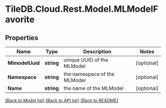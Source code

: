
# TileDB.Cloud.Rest.Model.MLModelFavorite

## Properties

Name | Type | Description | Notes
------------ | ------------- | ------------- | -------------
**MlmodelUuid** | **string** | unique UUID of the MLModel | [optional] 
**Namespace** | **string** | the namespace of the MLModel | [optional] 
**Name** | **string** | the name of the MLModel | [optional] 

[[Back to Model list]](../README.md#documentation-for-models)
[[Back to API list]](../README.md#documentation-for-api-endpoints)
[[Back to README]](../README.md)

